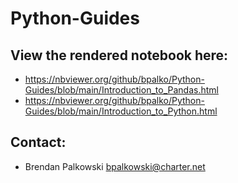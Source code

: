 # Python-Guides
## View the rendered notebook here:
- https://nbviewer.org/github/bpalko/Python-Guides/blob/main/Introduction_to_Pandas.html
- https://nbviewer.org/github/bpalko/Python-Guides/blob/main/Introduction_to_Python.html
## Contact:
- Brendan Palkowski bpalkowski@charter.net